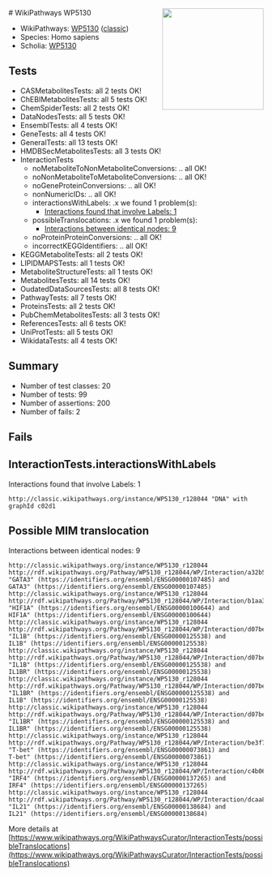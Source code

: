 <img style="float: right; width: 200px" src="https://upload.wikimedia.org/wikipedia/commons/thumb/8/83/Wplogo_with_text_500.png/640px-Wplogo_with_text_500.png" />
# WikiPathways WP5130

* WikiPathways: [WP5130](https://wikipathways.org/pathways/WP5130) ([classic](https://classic.wikipathways.org/instance/WP5130))
* Species: Homo sapiens
* Scholia: [WP5130](https://scholia.toolforge.org/wikipathways/WP5130)
## Tests
* CASMetabolitesTests: all 2 tests OK!
* ChEBIMetabolitesTests: all 5 tests OK!
* ChemSpiderTests: all 2 tests OK!
* DataNodesTests: all 5 tests OK!
* EnsemblTests: all 4 tests OK!
* GeneTests: all 4 tests OK!
* GeneralTests: all 13 tests OK!
* HMDBSecMetabolitesTests: all 3 tests OK!
* InteractionTests
    * noMetaboliteToNonMetaboliteConversions: .. all OK!
    * noNonMetaboliteToMetaboliteConversions: .. all OK!
    * noGeneProteinConversions: .. all OK!
    * nonNumericIDs: .. all OK!
    * interactionsWithLabels: .x we found 1 problem(s):
        * [Interactions found that involve Labels: 1](#630d2678)
    * possibleTranslocations: .x we found 1 problem(s):
        * [Interactions between identical nodes: 9](#1c11820e)
    * noProteinProteinConversions: .. all OK!
    * incorrectKEGGIdentifiers: .. all OK!
* KEGGMetaboliteTests: all 2 tests OK!
* LIPIDMAPSTests: all 1 tests OK!
* MetaboliteStructureTests: all 1 tests OK!
* MetabolitesTests: all 14 tests OK!
* OudatedDataSourcesTests: all 8 tests OK!
* PathwayTests: all 7 tests OK!
* ProteinsTests: all 2 tests OK!
* PubChemMetabolitesTests: all 3 tests OK!
* ReferencesTests: all 6 tests OK!
* UniProtTests: all 5 tests OK!
* WikidataTests: all 4 tests OK!


## Summary

* Number of test classes: 20
* Number of tests: 99
* Number of assertions: 200
* Number of fails: 2

## Fails

<a name="630d2678" />

## InteractionTests.interactionsWithLabels

Interactions found that involve Labels: 1
```
http://classic.wikipathways.org/instance/WP5130_r128044 "DNA" with graphId c02d1
```

<a name="1c11820e" />

## Possible MIM translocation

Interactions between identical nodes: 9
```
http://classic.wikipathways.org/instance/WP5130_r128044 http://rdf.wikipathways.org/Pathway/WP5130_r128044/WP/Interaction/a32b5 "GATA3" (https://identifiers.org/ensembl/ENSG00000107485) and 
GATA3" (https://identifiers.org/ensembl/ENSG00000107485)
http://classic.wikipathways.org/instance/WP5130_r128044 http://rdf.wikipathways.org/Pathway/WP5130_r128044/WP/Interaction/b1aa3 "HIF1A" (https://identifiers.org/ensembl/ENSG00000100644) and 
HIF1A" (https://identifiers.org/ensembl/ENSG00000100644)
http://classic.wikipathways.org/instance/WP5130_r128044 http://rdf.wikipathways.org/Pathway/WP5130_r128044/WP/Interaction/d07be "IL1B" (https://identifiers.org/ensembl/ENSG00000125538) and 
IL1B" (https://identifiers.org/ensembl/ENSG00000125538)
http://classic.wikipathways.org/instance/WP5130_r128044 http://rdf.wikipathways.org/Pathway/WP5130_r128044/WP/Interaction/d07be "IL1B" (https://identifiers.org/ensembl/ENSG00000125538) and 
IL1BR" (https://identifiers.org/ensembl/ENSG00000125538)
http://classic.wikipathways.org/instance/WP5130_r128044 http://rdf.wikipathways.org/Pathway/WP5130_r128044/WP/Interaction/d07be "IL1BR" (https://identifiers.org/ensembl/ENSG00000125538) and 
IL1B" (https://identifiers.org/ensembl/ENSG00000125538)
http://classic.wikipathways.org/instance/WP5130_r128044 http://rdf.wikipathways.org/Pathway/WP5130_r128044/WP/Interaction/d07be "IL1BR" (https://identifiers.org/ensembl/ENSG00000125538) and 
IL1BR" (https://identifiers.org/ensembl/ENSG00000125538)
http://classic.wikipathways.org/instance/WP5130_r128044 http://rdf.wikipathways.org/Pathway/WP5130_r128044/WP/Interaction/be3f7 "T-bet" (https://identifiers.org/ensembl/ENSG00000073861) and 
T-bet" (https://identifiers.org/ensembl/ENSG00000073861)
http://classic.wikipathways.org/instance/WP5130_r128044 http://rdf.wikipathways.org/Pathway/WP5130_r128044/WP/Interaction/c4b06 "IRF4" (https://identifiers.org/ensembl/ENSG00000137265) and 
IRF4" (https://identifiers.org/ensembl/ENSG00000137265)
http://classic.wikipathways.org/instance/WP5130_r128044 http://rdf.wikipathways.org/Pathway/WP5130_r128044/WP/Interaction/dcaa8 "IL21" (https://identifiers.org/ensembl/ENSG00000138684) and 
IL21" (https://identifiers.org/ensembl/ENSG00000138684)
```

More details at [https://www.wikipathways.org/WikiPathwaysCurator/InteractionTests/possibleTranslocations](https://www.wikipathways.org/WikiPathwaysCurator/InteractionTests/possibleTranslocations)

